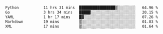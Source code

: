 <!--START_SECTION:waka-->

```txt
Python           11 hrs 31 mins  ████████████████▒░░░░░░░░   64.96 %
Go               3 hrs 34 mins   █████░░░░░░░░░░░░░░░░░░░░   20.15 %
YAML             1 hr 17 mins    █▓░░░░░░░░░░░░░░░░░░░░░░░   07.26 %
Markdown         19 mins         ▒░░░░░░░░░░░░░░░░░░░░░░░░   01.83 %
XML              17 mins         ▒░░░░░░░░░░░░░░░░░░░░░░░░   01.64 %
```

<!--END_SECTION:waka-->
